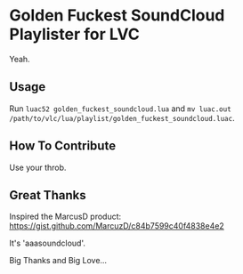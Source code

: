 Golden Fuckest SoundCloud Playlister for LVC
============================================

Yeah.

## Usage

Run `luac52 golden_fuckest_soundcloud.lua` and `mv luac.out /path/to/vlc/lua/playlist/golden_fuckest_soundcloud.luac`.

## How To Contribute

Use your throb.

## Great Thanks

Inspired the MarcusD product:
https://gist.github.com/MarcuzD/c84b7599c40f4838e4e2

It's 'aaasoundcloud'.

Big Thanks and Big Love...

